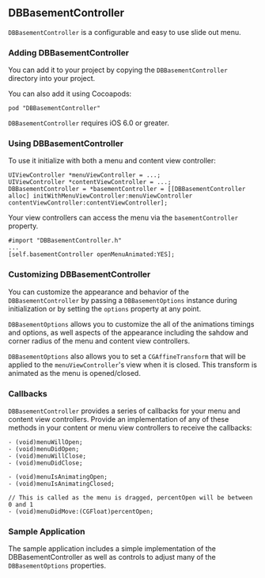 ## DBBasementController
`DBBasementController` is a configurable and easy to use slide out menu.

### Adding DBBasementController
You can add it to your project by copying the `DBBasementController` directory into your project.

You can also add it using Cocoapods:

    pod "DBBasementController"

`DBBasementController` requires iOS 6.0 or greater.

### Using DBBasementController
To use it initialize with both a menu and content view controller:

    UIViewController *menuViewController = ...;
    UIViewController *contentViewController = ...;
    DBBasementController = *basementController = [[DBBasementController alloc] initWithMenuViewController:menuViewController contentViewController:contentViewController];

Your view controllers can access the menu via the `basementController` property.

    #import "DBBasementController.h"
    ...
    [self.basementController openMenuAnimated:YES];


### Customizing DBBasementController
You can customize the appearance and behavior of the `DBBasementController` by passing a `DBBasementOptions` instance during initialization or by setting the `options` property at any point.

`DBBasementOptions` allows you to customize the all of the animations timings and options, as well aspects of the appearance including the sahdow and corner radius of the menu and content view controllers.

`DBBasementOptions` also allows you to set a `CGAffineTransform` that will be applied to the `menuViewController`'s view when it is closed. This transform is animated as the menu is opened/closed.


### Callbacks
`DBBasementController` provides a series of callbacks for your menu and content view controllers. Provide an implementation of any of these methods in your content or menu view controllers to receive the callbacks:
    
    - (void)menuWillOpen;
    - (void)menuDidOpen;
    - (void)menuWillClose;
    - (void)menuDidClose;

    - (void)menuIsAnimatingOpen;
    - (void)menuIsAnimatingClosed;

    // This is called as the menu is dragged, percentOpen will be between 0 and 1
    - (void)menuDidMove:(CGFloat)percentOpen; 

### Sample Application
The sample application includes a simple implementation of the DBBasementController as well as controls to adjust many of the `DBBasementOptions` properties.
